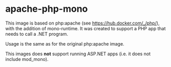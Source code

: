# apache-php-mono

This image is based on php:apache (see https://hub.docker.com/_/php/), with the addition of mono-runtime.
It was created to support a PHP app that needs to call a .NET program.

Usage is the same as for the original php:apache image.

This images does **not** support running ASP.NET apps (i.e. it does not include mod_mono). 
